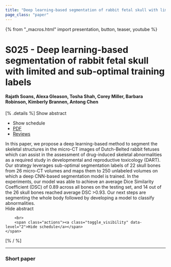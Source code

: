 ```yaml
---
title: "Deep learning-based segmentation of rabbit fetal skull with limited and sub-optimal training labels"
page_class: "paper"
---
```


{% from "_macros.html" import presentation, button, teaser, youtube %}

# S025 - Deep learning-based segmentation of rabbit fetal skull with limited and sub-optimal training labels

#### Rajath Soans, Alexa Gleason, Tosha Shah, Corey Miller, Barbara Robinson, Kimberly Brannen, Antong Chen

[% .details %]
<a class="toggle_visibility" data-selector=".abstract" data-level="3">Show abstract</a>
- <a class="toggle_visibility" data-selector=".schedule" data-level="3">Show schedule</a>
- <a href="https://openreview.net/pdf?id=O4f3k8zIZe9">PDF</a>
- <a href="https://openreview.net/forum?id=O4f3k8zIZe9">Reviews</a>

<p>
    <span class="abstract">
        In this paper, we propose a deep learning-based method to segment the skeletal structures in the micro-CT images of Dutch-Belted rabbit fetuses which can assist in the assessment of drug-induced skeletal abnormalities as a required study in developmental and reproductive toxicology (DART). Our strategy leverages sub-optimal segmentation labels of 22 skull bones from 26 micro-CT volumes and maps them to 250 unlabeled volumes on which a deep CNN-based segmentation model is trained. In the experiments, our model was able to achieve an average Dice Similarity Coefficient (DSC) of 0.89 across all bones on the testing set, and 14 out of the 26 skull bones reached average DSC >0.93. Our next steps are segmenting the whole body followed by developing a model to classify abnormalities.
        <br>
        <span class="actions"><a class="toggle_visibility" data-level="2">Hide abstract</a></span>
    </span>
</p>

<p>
    <span class="schedule">
        
        <br>
        <span class="actions"><a class="toggle_visibility" data-level="2">Hide schedule</a></span>
    </span>
</p>
[% / %]

---


### Short paper
